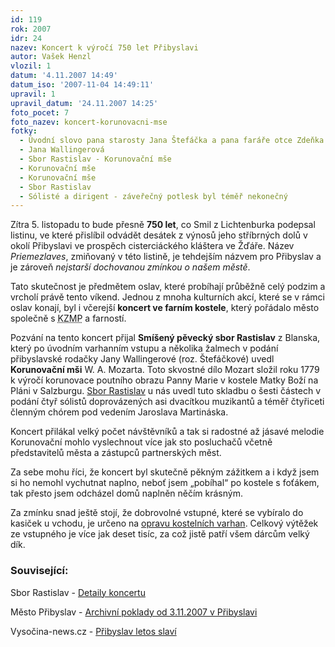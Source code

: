 ```yaml
---
id: 119
rok: 2007
idr: 24
nazev: Koncert k výročí 750 let Přibyslavi
autor: Vašek Henzl
vlozil: 1
datum: '4.11.2007 14:49'
datum_iso: '2007-11-04 14:49:11'
upravil: 1
upravil_datum: '24.11.2007 14:25'
foto_pocet: 7
foto_nazev: koncert-korunovacni-mse
fotky:
  - Úvodní slovo pana starosty Jana Štefáčka a pana faráře otce Zdeňka Kubeše
  - Jana Wallingerová
  - Sbor Rastislav - Korunovační mše
  - Korunovační mše
  - Korunovační mše
  - Sbor Rastislav
  - Sólisté a dirigent - záveřečný potlesk byl téměř nekonečný
---
```

<!-- Generated by XStandard version 2.0.0.0 on 2007-11-24T14:25:08 -->

<p>Zítra 5. listopadu to bude přesně <strong>750 let</strong>, co Smil z Lichtenburka podepsal listinu, ve které přislíbil odvádět desátek z výnosů jeho stříbrných dolů v okolí Přibyslavi ve prospěch cisterciáckého kláštera ve Žďáře. Název <em>Priemezlaves</em>, zmiňovaný v této listině, je tehdejším názvem pro Přibyslav a je zároveň <em>nejstarší dochovanou zmínkou o našem městě</em>.</p>
<p>Tato skutečnost je předmětem oslav, které probíhají průběžně celý podzim a vrcholí právě tento víkend. Jednou z mnoha kulturních akcí, které se v rámci oslav konají, byl i včerejší <strong>koncert ve farním kostele</strong>, který pořádalo město společně s <abbr title="Kulturní zařízení města Přibyslav">KZMP</abbr> a farností.</p>
<p>Pozvání na tento koncert přijal <strong>Smíšený pěvecký sbor Rastislav</strong> z Blanska, který po úvodním varhanním vstupu a <span class="about" title="Tuším, že pěti.">několika</span> žalmech v podání přibyslavské rodačky Jany Wallingerové (roz. Štefáčkové) uvedl <strong>Korunovační mši</strong> W. A. Mozarta. Toto skvostné dílo Mozart složil roku 1779 k výročí korunovace poutního obrazu Panny Marie v kostele Matky Boží na Pláni v Salzburgu. <a href="http://www.rastislav.cz">Sbor Rastislav</a> u nás uvedl tuto skladbu o šesti částech v podání čtyř sólistů doprovázených asi dvacítkou muzikantů a téměř čtyřiceti členným chórem pod vedením Jaroslava Martináska.</p>
<p>Koncert přilákal velký počet návštěvníků a tak si radostné až jásavé melodie Korunovační mohlo vyslechnout více jak sto posluchačů včetně představitelů města a zástupců partnerských měst.</p>
<p>Za sebe mohu říci, že koncert byl skutečně pěkným zážitkem a i když jsem si ho nemohl vychutnat naplno, neboť jsem „pobíhal“ po kostele s foťákem, tak přesto jsem odcházel domů naplněn něčím krásným.</p>
<p>Za zmínku snad ještě stojí, že dobrovolné vstupné, které se vybíralo do kasiček u vchodu, je určeno na <a href="/?page=11">opravu kostelních varhan</a>. Celkový výtěžek ze vstupného je více jak deset tisíc, za což jistě patří všem dárcům velký dík.</p>
<h3 class="left">Související:</h3>
<p>Sbor Rastislav - <a href="http://www.rastislav.cz/main.php?sekce=52&amp;id=25">Detaily koncertu</a></p>
<p>Město Přibyslav - <a href="http://www.pribyslav.cz/vismo/dokumenty2.asp?id_org=13569&amp;id=57484">Archivní poklady od 3.11.2007 v Přibyslavi</a></p>
<p>Vysočina-news.cz - <a href="http://www.vysocina-news.cz/clanek/pribyslav-letos-slavi/">Přibyslav letos slaví</a></p>
